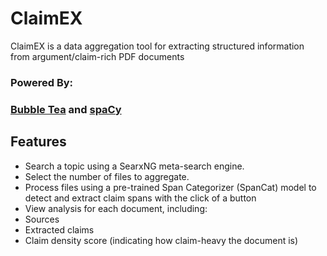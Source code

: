 # ClaimEX
ClaimEX is a data aggregation tool for extracting structured information from argument/claim-rich PDF documents

### Powered By:
### [**Bubble Tea**][bubbletea] and [**spaCy**][spacy]

Features
---
*	Search a topic using a SearxNG meta-search engine.
*	Select the number of files to aggregate.
*	Process files using a pre-trained Span Categorizer (SpanCat) model to detect and extract claim spans with the click of a button
*	View analysis for each document, including:
* Sources
* Extracted claims
* Claim density score (indicating how claim-heavy the document is)


[bubbletea]: https://github.com/charmbracelet/bubbletea/
[spacy]:https://github.com/explosion/spaCy